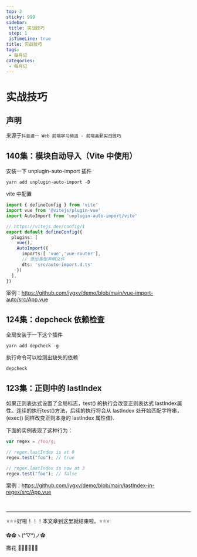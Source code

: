 ```yaml
---
top: 2
sticky: 999
sidebar: 
 title: 实战技巧
 step: 1
 isTimeLine: true
title: 实战技巧
tags:
 - 每月记
categories:
 - 每月记
---
```


# 实战技巧

## 声明

来源于`抖音渡一 Web 前端学习频道 - 前端高薪实战技巧`

## 140集：模块自动导入（Vite 中使用）

安装一下 unplugin-auto-import 插件

```shell
yarn add unplugin-auto-import -D
```

vite 中配置

```ts
import { defineConfig } from 'vite'
import vue from '@vitejs/plugin-vue'
import AutoImport from 'unplugin-auto-import/vite'

// https://vitejs.dev/config/1
export default defineConfig({
  plugins: [
    vue(),
    AutoImport({
      imports:[ 'vue','vue-router'],
      // 添加类型声明文件
      dts: 'src/auto-import.d.ts'
    })
  ],
})

```

案例：https://github.com/iygxv/demo/blob/main/vue-import-auto/src/App.vue

## 124集：depcheck 依赖检查

全局安装于一下这个插件

```shell
yarn add depcheck -g
```

执行命令可以检测出缺失的依赖

```shell
depcheck
```

## 123集：正则中的 lastIndex
如果正则表达式设置了全局标志，test() 的执行会改变正则表达式 lastIndex属性。连续的执行test()方法，后续的执行将会从 lastIndex 处开始匹配字符串，(exec() 同样改变正则本身的 lastIndex 属性值).

下面的实例表现了这种行为：

```js
var regex = /foo/g;

// regex.lastIndex is at 0
regex.test("foo"); // true

// regex.lastIndex is now at 3
regex.test("foo"); // false

```

案例：https://github.com/iygxv/demo/blob/main/lastIndex-in-regex/src/App.vue



<br/>
<hr />

⭐️⭐️⭐️好啦！！！本文章到这里就结束啦。⭐️⭐️⭐️

✿✿ヽ(°▽°)ノ✿

撒花 🌸🌸🌸🌸🌸🌸
